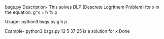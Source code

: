 bsgs.py 
Description- This solves DLP (Descrete Logrithem Problem) 
             for x in the equation: g^x = h % p

Usage- python3 bsgs.py g h p 

Example- python3 bsgs.py 13 5 37
         25 is a solution for x
         Done


